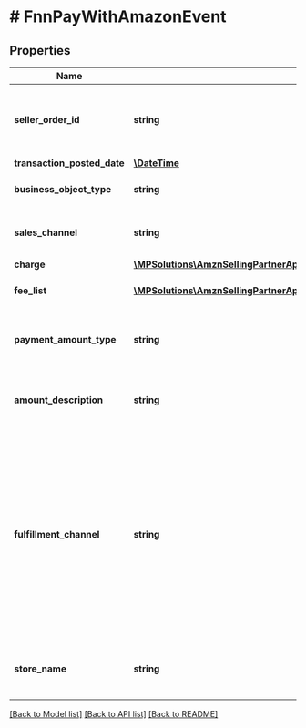 # # FnnPayWithAmazonEvent

## Properties

Name | Type | Description | Notes
------------ | ------------- | ------------- | -------------
**seller_order_id** | **string** | An order identifier that is specified by the seller. | [optional]
**transaction_posted_date** | [**\DateTime**](\DateTime.md) |  | [optional]
**business_object_type** | **string** | The type of business object. | [optional]
**sales_channel** | **string** | The sales channel for the transaction. | [optional]
**charge** | [**\MPSolutions\AmznSellingPartnerApi\Models\Finances\FnnChargeComponent**](FnnChargeComponent.md) |  | [optional]
**fee_list** | [**\MPSolutions\AmznSellingPartnerApi\Models\Finances\FnnFeeComponent[]**](FnnFeeComponent.md) | A list of fee component information. | [optional]
**payment_amount_type** | **string** | The type of payment.  Possible values:  * Sales | [optional]
**amount_description** | **string** | A short description of this payment event. | [optional]
**fulfillment_channel** | **string** | The fulfillment channel.  Possible values:  * AFN - Amazon Fulfillment Network (Fulfillment by Amazon)  * MFN - Merchant Fulfillment Network (self-fulfilled) | [optional]
**store_name** | **string** | The store name where the event occurred. | [optional]

[[Back to Model list]](../../README.md#models) [[Back to API list]](../../README.md#endpoints) [[Back to README]](../../README.md)
